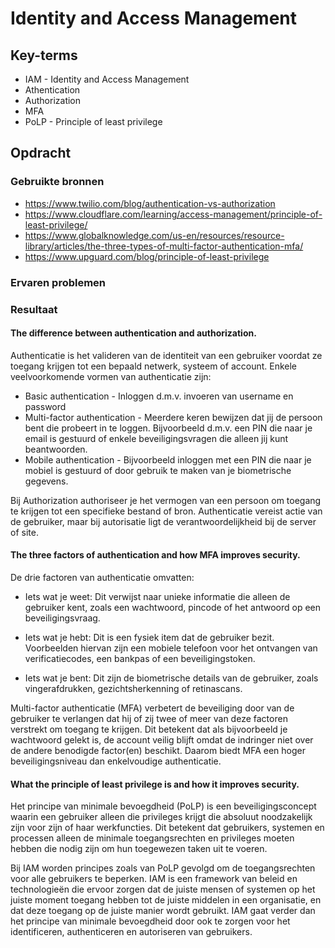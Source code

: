 # Identity and Access Management


## Key-terms
- IAM - Identity and Access Management
- Athentication
- Authorization
- MFA
- PoLP - Principle of least privilege

## Opdracht
### Gebruikte bronnen
- https://www.twilio.com/blog/authentication-vs-authorization
- https://www.cloudflare.com/learning/access-management/principle-of-least-privilege/
- https://www.globalknowledge.com/us-en/resources/resource-library/articles/the-three-types-of-multi-factor-authentication-mfa/
- https://www.upguard.com/blog/principle-of-least-privilege


### Ervaren problemen


### Resultaat
#### The difference between authentication and authorization.

Authenticatie is het valideren van de identiteit van een gebruiker voordat ze toegang krijgen tot een bepaald netwerk, systeem of account. Enkele veelvoorkomende vormen van authenticatie zijn:
- Basic authentication - Inloggen d.m.v. invoeren van username en password
- Multi-factor authentication - Meerdere keren bewijzen dat jij de persoon bent die probeert in te loggen. Bijvoorbeeld d.m.v. een PIN die naar je email is gestuurd of enkele beveiligingsvragen die alleen jij kunt beantwoorden.
 - Mobile authentication - Bijvoorbeeld inloggen met een PIN die naar je mobiel is gestuurd of door gebruik te maken van je biometrische gegevens.

 Bij Authorization authoriseer je het vermogen van een persoon om toegang te krijgen tot een specifieke bestand of bron. Authenticatie vereist actie van de gebruiker, maar bij autorisatie ligt de verantwoordelijkheid bij de server of site.

#### The three factors of authentication and how MFA improves security.

De drie factoren van authenticatie omvatten:

- Iets wat je weet: Dit verwijst naar unieke informatie die alleen de gebruiker kent, zoals een wachtwoord, pincode of het antwoord op een beveiligingsvraag.

- Iets wat je hebt: Dit is een fysiek item dat de gebruiker bezit. Voorbeelden hiervan zijn een mobiele telefoon voor het ontvangen van verificatiecodes, een bankpas of een beveiligingstoken.

- Iets wat je bent: Dit zijn de biometrische details van de gebruiker, zoals vingerafdrukken, gezichtsherkenning of retinascans.

Multi-factor authenticatie (MFA) verbetert de beveiliging door van de gebruiker te verlangen dat hij of zij twee of meer van deze factoren verstrekt om toegang te krijgen. Dit betekent dat als bijvoorbeeld je wachtwoord gelekt is, de account veilig blijft omdat de indringer niet over de andere benodigde factor(en) beschikt. Daarom biedt MFA een hoger beveiligingsniveau dan enkelvoudige authenticatie.

#### What the principle of least privilege is and how it improves security.

Het principe van minimale bevoegdheid (PoLP) is een beveiligingsconcept waarin een gebruiker alleen die privileges krijgt die absoluut noodzakelijk zijn voor zijn of haar werkfuncties. Dit betekent dat gebruikers, systemen en processen alleen de minimale toegangsrechten en privileges moeten hebben die nodig zijn om hun toegewezen taken uit te voeren.

 Bij IAM worden principes zoals van PoLP gevolgd om de toegangsrechten voor alle gebruikers te beperken.
 IAM is een framework van beleid en technologieën die ervoor zorgen dat de juiste mensen of systemen op het juiste moment toegang hebben tot de juiste middelen in een organisatie, en dat deze toegang op de juiste manier wordt gebruikt. 
 IAM gaat verder dan het principe van minimale bevoegdheid door ook te zorgen voor het identificeren, authenticeren en autoriseren van gebruikers.